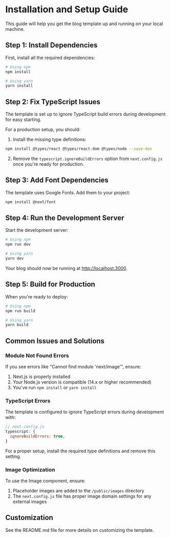 # Installation and Setup Guide

This guide will help you get the blog template up and running on your local machine.

## Step 1: Install Dependencies

First, install all the required dependencies:

```bash
# Using npm
npm install

# Using yarn
yarn install
```

## Step 2: Fix TypeScript Issues

The template is set up to ignore TypeScript build errors during development for easy starting. 

For a production setup, you should:

1. Install the missing type definitions:

```bash
npm install @types/react @types/react-dom @types/node --save-dev
```

2. Remove the `typescript.ignoreBuildErrors` option from `next.config.js` once you're ready for production.

## Step 3: Add Font Dependencies

The template uses Google Fonts. Add them to your project:

```bash
npm install @next/font
```

## Step 4: Run the Development Server

Start the development server:

```bash
# Using npm
npm run dev

# Using yarn
yarn dev
```

Your blog should now be running at [http://localhost:3000](http://localhost:3000).

## Step 5: Build for Production

When you're ready to deploy:

```bash
# Using npm
npm run build

# Using yarn
yarn build
```

## Common Issues and Solutions

### Module Not Found Errors

If you see errors like "Cannot find module 'next/image'", ensure:

1. Next.js is properly installed
2. Your Node.js version is compatible (14.x or higher recommended)
3. You've run `npm install` or `yarn install`

### TypeScript Errors

The template is configured to ignore TypeScript errors during development with:

```javascript
// next.config.js
typescript: {
  ignoreBuildErrors: true,
}
```

For a proper setup, install the required type definitions and remove this setting.

### Image Optimization

To use the Image component, ensure:

1. Placeholder images are added to the `/public/images` directory
2. The `next.config.js` file has proper image domain settings for any external images

## Customization

See the README.md file for more details on customizing the template.